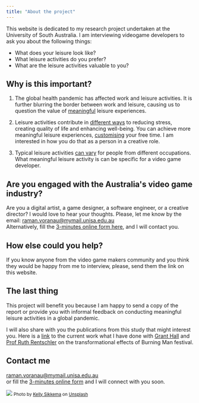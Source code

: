 ```yaml
---
title: "About the project"
---
```


This website is dedicated to my research project undertaken at the University of South Australia. I am interviewing videogame developers to ask you about the following things:

* What does your leisure look like?
* What leisure activities do you prefer?
* What are the leisure activities valuable to you?

## Why is this important?

1. The global health pandemic has affected work and leisure activities. It is further blurring the border between work and leisure, causing us to question the value of [meaningful](https://theconversation.com/exhausted-by-2020-here-are-5-ways-to-recover-and-feel-more-rested-throughout-2021-152608s) leisure experiences.

2. Leisure activities contribute in [different ways](https://link.springer.com/article/10.1007/s10902-013-9435-x) to reducing stress, creating quality of life and enhancing well-being. You can achieve more meaningful leisure experiences, [customising](https://theconversation.com/exhausted-by-2020-here-are-5-ways-to-recover-and-feel-more-rested-throughout-2021-152608) your free time. I am interested in how you do that as a person in a creative role.

3. Typical leisure activities [can vary](https://journals.sagepub.com/doi/full/10.1177/0038038518772737) for people from different occupations. What meaningful leisure activity is can be specific for a video game developer.

## Are you engaged with the Australia's video game industry?

Are you a digital artist, a game designer, a software engineer, or a creative director? I would love to hear your thoughts. Please, let me know by the email: raman.voranau@mymail.unisa.edu.au<br>
Alternatively, fill the [3-minutes online form here](https://www.surveymonkey.com/r/C5J2WBW), and I will contact you.

## How else could you help? 

If you know anyone from the video game makers community and you think they would be happy from me to interview, please, send them the link on this website.

## The last thing

This project will benefit you because I am happy to send a copy of the report or provide you with informal feedback on conducting meaningful leisure activities in a global pandemic. 

I will also share with you the publications from this study that might interest you. Here is a [link](https://www.taylorfrancis.com/chapters/digital-workers-well-being-networking-grant-hall-raman-voranau-ruth-rentschler/e/10.4324/9780429329852-17) to the current work what I have done with [Grant Hall](https://www.linkedin.com/in/glhall/) and [Prof Ruth Rentschler](https://people.unisa.edu.au/ruth.rentschler) on the transformational effects of Burning Man festival.

## Contact me

raman.voranau@mymail.unisa.edu.au<br>
or fill the [3-minutes online form](https://www.surveymonkey.com/r/C5J2WBW) and I will connect with you soon.

![](/kelly-sikkema-PgToaHfQjq0-unsplash_optimized.jpg)
<small>Photo by <a style="color: #111;" href="https://unsplash.com/@kellysikkema">Kelly Sikkema</a> on <a style="color: #111;" href="https://unsplash.com/">Unsplash</a></small>